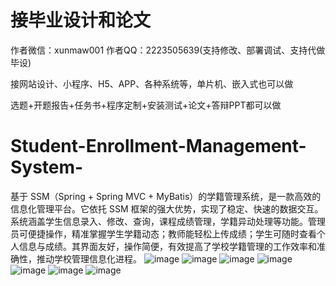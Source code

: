 # 接毕业设计和论文
作者微信：xunmaw001  作者QQ：2223505639(支持修改、部署调试、支持代做毕设)

接网站设计、小程序、H5、APP、各种系统等，单片机、嵌入式也可以做

选题+开题报告+任务书+程序定制+安装测试+论文+答辩PPT都可以做
# Student-Enrollment-Management-System-
基于 SSM（Spring + Spring MVC + MyBatis）的学籍管理系统，是一款高效的信息化管理平台。它依托 SSM 框架的强大优势，实现了稳定、快速的数据交互。系统涵盖学生信息录入、修改、查询，课程成绩管理，学籍异动处理等功能。管理员可便捷操作，精准掌握学生学籍动态；教师能轻松上传成绩；学生可随时查看个人信息与成绩。其界面友好，操作简便，有效提高了学校学籍管理的工作效率和准确性，推动学校管理信息化进程。 
![image](https://github.com/user-attachments/assets/3648506e-4adb-4379-9863-0b884e57849c)
![image](https://github.com/user-attachments/assets/76c7b42c-cbd2-463b-af88-53d15f59dd1e)
![image](https://github.com/user-attachments/assets/36472bf6-44ec-441c-98ce-1ff46ed62f27)
![image](https://github.com/user-attachments/assets/2dda7d87-85f3-4a96-9072-45bd8caf5ebf)
![image](https://github.com/user-attachments/assets/d40ac303-e919-48d0-b470-4c8af4b9adb9)
![image](https://github.com/user-attachments/assets/48167eb0-2d3b-446b-a8d8-ec73011558da)
![image](https://github.com/user-attachments/assets/6c794bac-9ac6-44b2-a9a0-3ec2945fec4d)
